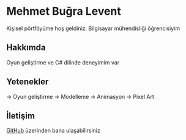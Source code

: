 # Mehmet Buğra Levent
Kişisel pörtföyüme hoş geldiniz. Bilgisayar mühendisliği öğrencisiyim

## Hakkımda
Oyun geliştirme ve C# dilinde deneyimim var

## Yetenekler
-> Oyun geliştirme
-> Modelleme
-> Animasyon
-> Pixel Art

## İletişim
[GitHub](https://github.com/xenqwon) üzerinden bana ulaşabilirsiniz
